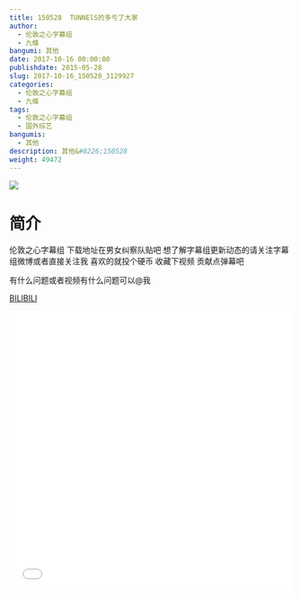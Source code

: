 ```yaml
---
title: 150528  TUNNElS的多亏了大家
author: 
  - 伦敦之心字幕组
  - 九條
bangumi: 其他
date: 2017-10-16 00:00:00
publishdate: 2015-05-28
slug: 2017-10-16_150528_3129927
categories: 
  - 伦敦之心字幕组
  - 九條
tags: 
  - 伦敦之心字幕组
  - 国外综艺
bangumis: 
  - 其他
description: 其他&#8226;150528
weight: 49472
---
```


![](https://i.imgur.com/zqjLpIL.jpg)

# 简介  
伦敦之心字幕组 下载地址在男女纠察队贴吧 想了解字幕组更新动态的请关注字幕组微博或者直接关注我 喜欢的就投个硬币 收藏下视频 贡献点弹幕吧
有什么问题或者视频有什么问题可以@我

  [BILIBILI](https://www.bilibili.com/video/av3129927/)


  <iframe src="//www.bilibili.com/html/html5player.html?cid=4923142&aid=3129927" width="100%" height="500" frameborder="0" allowfullscreen="allowfullscreen"></iframe>

